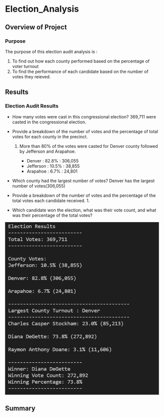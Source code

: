 # Election_Analysis

## Overview of Project

### Purpose
The purpose of this election audit analysis is :
1. To find out how each county performed based on the percentage of voter turnout
2. To find the performance of each candidate based on the number of votes they reieved. 

## Results

### Election Audit Results
- How many votes were cast in this congressional election?
  369,711 were casted in the congressional election.
- Provide a breakdown of the number of votes and the percentage of total votes 
  for each county in the precinct.
  1. More than 80% of the votes were casted for Denver county followed by Jefferson and Arapahoe.
     
	 - Denver : 82.8% : 306,055
	 - Jefferson : 10.5% : 38,855
	 - Arapahoe : 6.7% : 24,801
	 
- Which county had the largest number of votes?
  Denver has the largest number of votes(306,055)
  
- Provide a breakdown of the number of votes and the percentage of the
  total votes each candidate received.
  1. 
  
- Which candidate won the election, what was their vote count, and what was 
  their percentage of the total votes?
  
  
![](./Resources/ElectionResults.PNG)
  

## Summary
  
	 
